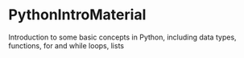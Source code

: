 # PythonIntroMaterial
Introduction to some basic concepts in Python, including data types, functions, for and while loops, lists

